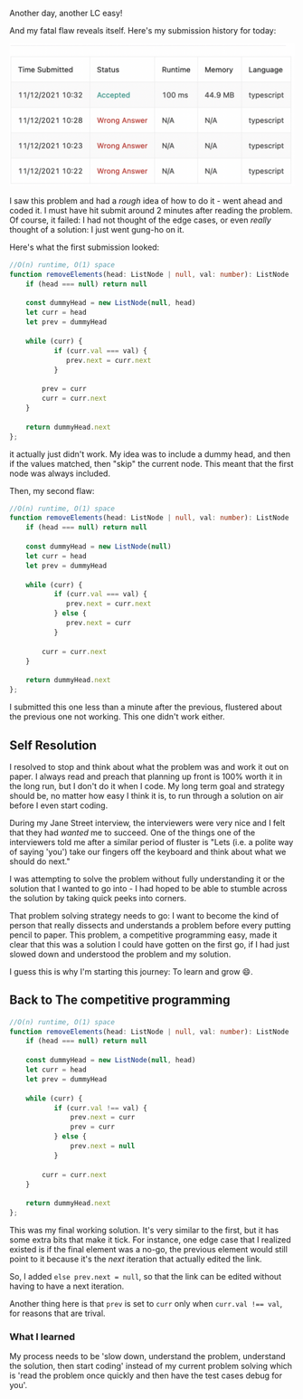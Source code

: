 Another day, another LC easy!

And my fatal flaw reveals itself. Here's my submission history for today:

![submissions](submissions.png)

I saw this problem and had a *rough* idea of how to do it - went ahead and coded it. I must have hit submit around 2 minutes after reading the problem. Of course, it failed: I had not thought of the edge cases, or even *really* thought of a solution: I just went gung-ho on it.

Here's what the first submission looked:

```typescript
//O(n) runtime, O(1) space
function removeElements(head: ListNode | null, val: number): ListNode | null {
    if (head === null) return null

    const dummyHead = new ListNode(null, head)
    let curr = head
    let prev = dummyHead

    while (curr) {
           if (curr.val === val) {
              prev.next = curr.next
           }

        prev = curr
        curr = curr.next
    }

    return dummyHead.next
};
```

it actually just didn't work. My idea was to include a dummy head, and then if the values matched, then "skip" the current node. This meant that the first node was always included.

Then, my second flaw:

```typescript
//O(n) runtime, O(1) space
function removeElements(head: ListNode | null, val: number): ListNode | null {
    if (head === null) return null

    const dummyHead = new ListNode(null)
    let curr = head
    let prev = dummyHead

    while (curr) {
           if (curr.val === val) {
              prev.next = curr.next
           } else {
              prev.next = curr
           }

        curr = curr.next
    }

    return dummyHead.next
};
```

I submitted this one less than a minute after the previous, flustered about the previous one not working. This one didn't work either.

## Self Resolution

I resolved to stop and think about what the problem was and work it out on paper. I always read and preach that planning up front is 100% worth it in the long run, but I don't do it when I code. My long term goal and strategy should be, no matter how easy I think it is, to run through a solution on air before I even start coding.

During my Jane Street interview, the interviewers were very nice and I felt that they had *wanted* me to succeed. One of the things one of the interviewers told me after a similar period of fluster is "Lets (i.e. a polite way of saying 'you') take our fingers off the keyboard and think about what we should do next."

I was attempting to solve the problem without fully understanding it or the solution that I wanted to go into - I had hoped to be able to stumble across the solution by taking quick peeks into corners.

That problem solving strategy needs to go: I want to become the kind of person that really dissects and understands a problem before every putting pencil to paper. This problem, a competitive programming easy, made it clear that this was a solution I could have gotten on the first go, if I had just slowed down and understood the problem and my solution.

I guess this is why I'm starting this journey: To learn and grow 😄.

## Back to The competitive programming

```typescript
//O(n) runtime, O(1) space
function removeElements(head: ListNode | null, val: number): ListNode | null {
    if (head === null) return null

    const dummyHead = new ListNode(null, head)
    let curr = head
    let prev = dummyHead

    while (curr) {
           if (curr.val !== val) {
               prev.next = curr
               prev = curr
           } else {
               prev.next = null
           }

        curr = curr.next
    }

    return dummyHead.next
};
```

This was my final working solution. It's very similar to the first, but it has some extra bits that make it tick. For instance, one edge case that I realized existed is if the final element was a no-go, the previous element would still point to it because it's the *next* iteration that actually edited the link.

So, I added `else prev.next = null`, so that the link can be edited without having to have a next iteration.

Another thing here is that `prev` is set to `curr` only when `curr.val !== val`, for reasons that are trival.

### What I learned

My process needs to be 'slow down, understand the problem, understand the solution, then start coding' instead of my current problem solving which is 'read the problem once quickly and then have the test cases debug for you'.
